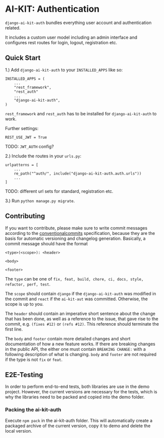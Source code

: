 # AI-KIT: Authentication

`django-ai-kit-auth` bundles everything user account and authentication related.

It includes a custom user model including an admin interface and configures rest routes for login, logout, registration etc.

## Quick Start

1.) Add `django-ai-kit-auth` to your `INSTALLED_APPS` like so:

```
INSTALLED_APPS = (
    ...
    "rest_framework",
    "rest_auth"
    ...
    "django-ai-kit-auth",
)
```
`rest_framework` and `rest_auth` has to be installed for `django-ai-kit-auth` to work.

Further settings:

```
REST_USE_JWT = True
```

TODO: `JWT_AUTH` config?

2.) Include the routes in your `urls.py`:

```
urlpatterns = [
    ...
    re_path("^auth/", include("django-ai-kit-auth.auth.urls"))
    ...
]
```

TODO: different url sets for standard, registration etc.

3.) Run `python manage.py migrate`.

## Contributing

If you want to contribute, please make sure to write commit messages
according to the [conventionalcommits](https://www.conventionalcommits.org/en/v1.0.0/#summary)
specification, because they are the basis for automatic versioning and
changelog generation. Basically, a commit message should have the format

```
<type>(<scope>): <header>

<body>

<footer>
```

The `type` can be one of `fix, feat, build, chore, ci, docs, style, refactor, perf, test`.

The `scope` should contain `django` if the `django-ai-kit-auth` was modified
in the commit and `react` if the `ai-kit-aut` was committed. Otherwise,
the scope is up to you.

The `header` should contain an imperative short sentence about the change
that has been done, as well as a reference to the issue, that gave rise to
the commit, e.g. `(fixes #12)` or `(refs #12)`. This reference should
terminate the first line.

The `body` and `footer` contain more detailed changes and short documentation
of how a new feature works. If there are breaking changes in the public API,
the either one must contain `BREAKING CHANGE:` with a following description
of what is changing. `body` and `footer` are not required if the type is not
`fix` or `feat`.

## E2E-Testing

In order to perform end-to-end tests, both libraries are use in the demo project.
However, the current versions are necessary for the tests, which is why the
libraries need to be packed and copied into the demo folder.

### Packing the ai-kit-auth

Execute `npm pack` in the ai-kit-auth folder. This will automatically create
a packaged archive of the current version, copy it to demo and delete the local
version.
